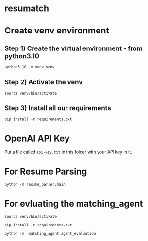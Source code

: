 # resumatch


# Create venv environment

## Step 1) Create the virtual environment - from python3.10
```
python3.10 -m venv venv
```


## Step 2) Activate the venv
```
source venv/bin/activate 
```


## Step 3) Install all our requirements
```
pip install -r requirements.txt
```

# OpenAI API Key

Put a file called `api-key.txt` in this folder with your API key in it.

# For Resume Parsing
```
python -m resume_parser.main
```

# For evluating the matching_agent

```
source venv/bin/activate 
```

```
pip install -r requirements.txt
```

```
python -m  matching_agent.agent_evaluation
```




